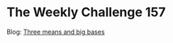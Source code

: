 # The Weekly Challenge 157

Blog: [Three means and big bases](https://dev.to/simongreennet/three-means-and-big-bases-3o2f)